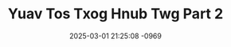 ---
layout: movie-video-data
date: 2025-03-01 21:25:08 -0969
categories: movie

# Site Attributes
title: "Yuav Tos Txog Hnub Twg Part 2"
permalink: "/movie/Yuav_Tos_Txog_Hnub_Twg_Part_2"

# Movie Attributes
synopsis: "Thaum teb chaws Los Tsuas poob rau Nplog liab tes peb hmoob raug kev tsim txom, nyob tsis tau. Nkauj Iab thiab Tub Nus nkawv ob tsev negg thiaj tau tsiv tuaj mus rau Thaib teb. Txoj hmoov tsis muaj tub nus niam thiab txiv raug thaib muab tua, thaum hla dhau dej naj khoom. los txog hau lub yeej tawg rog, thaum nkawv hlob tiav hluas, nkawv xav tias yuav sib yuav, tab sis ib tug hmoob asmiskas cia li los dag yuav nkauj iab lawm. thiaj ua rau nkauj iab thiab tub nus lub kua muag poob. "
producer: "Ntsa Iab Production"
director: ""
writer: ""
video_link: ""
genre: "Romance"
year: ""
release_type: "VHS"
storage: "Center for Hmong Studies"
thumbnail: "/assets/images/movie_thumbnails/Yuav Tos Txog Hnuv Twg Part 2.jpeg"
publishing_company: "Ntsa Iab Production"

# Sequels + Parts
base_movie: "Yuav Tos Txog Hnub Twg Part 1"
total_parts: 2
sequel: ""

# Movie Cast
cast:
#VALUE!
---